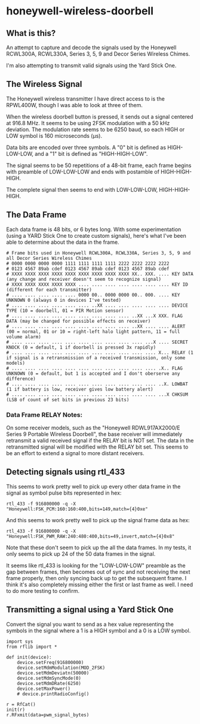 # honeywell-wireless-doorbell

## What is this?
An attempt to capture and decode the signals used by the
Honeywell RCWL300A, RCWL330A, Series 3, 5, 9 and Decor Series Wireless Chimes.

I'm also attempting to transmit valid signals using the Yard Stick One.

## The Wireless Signal
The Honeywell wireless transmitter I have direct access to is the 
RPWL400W, though I was able to look at three of them.

When the wireless doorbell button is pressed, it sends out a 
signal centered at 916.8 MHz. It seems to be using 2FSK 
modulation with a 50 kHz deviation. The modulation rate seems 
to be 6250 baud, so each HIGH or LOW symbol is 160 microseconds 
(μs).

Data bits are encoded over three symbols.  A "0" bit is defined 
as HIGH-LOW-LOW, and a "1" bit is defined as "HIGH-HIGH-LOW".

The signal seems to be 50 repetitions of a 48-bit frame, each 
frame begins with preamble of LOW-LOW-LOW and ends with postamble
of HIGH-HIGH-HIGH.  

The complete signal then seems to end with LOW-LOW-LOW, HIGH-HIGH-HIGH.

## The Data Frame

Each data frame is 48 bits, or 6 bytes long. With some 
experimentation (using a YARD Stick One to create custom 
signals), here's what I've been able to determine about the 
data in the frame.

	# Frame bits used in Honeywell RCWL300A, RCWL330A, Series 3, 5, 9 and all Decor Series Wireless Chimes
	# 0000 0000 0000 0000 1111 1111 1111 1111 2222 2222 2222 2222
	# 0123 4567 89ab cdef 0123 4567 89ab cdef 0123 4567 89ab cdef
	# XXXX XXXX XXXX XXXX XXXX XXXX XXXX XXXX XXXX XX.. XXX. .... KEY DATA (any change and receiver doesn't seem to recognize signal)
	# XXXX XXXX XXXX XXXX XXXX .... .... .... .... .... .... .... KEY ID (different for each transmitter)
	# .... .... .... .... .... 0000 00.. 0000 0000 00.. 000. .... KEY UNKNOWN 0 (always 0 in devices I've tested)
	# .... .... .... .... .... .... ..XX .... .... .... .... .... DEVICE TYPE (10 = doorbell, 01 = PIR Motion sensor)
	# .... .... .... .... .... .... .... .... .... ..XX ...X XXX. FLAG DATA (may be changed for possible effects on receiver)
	# .... .... .... .... .... .... .... .... .... ..XX .... .... ALERT (00 = normal, 01 or 10 = right-left halo light pattern, 11 = full volume alarm)
	# .... .... .... .... .... .... .... .... .... .... ...X .... SECRET KNOCK (0 = default, 1 if doorbell is pressed 3x rapidly)
	# .... .... .... .... .... .... .... .... .... .... .... X... RELAY (1 if signal is a retransmission of a received transmission, only some models)
	# .... .... .... .... .... .... .... .... .... .... .... .X.. FLAG UNKNOWN (0 = default, but 1 is accepted and I don't oberserve any difference)
	# .... .... .... .... .... .... .... .... .... .... .... ..X. LOWBAT (1 if battery is low, receiver gives low battery alert)
	# .... .... .... .... .... .... .... .... .... .... .... ...X CHKSUM (LSB of count of set bits in previous 23 bits)

### Data Frame RELAY Notes:

On some receiver models, such as the "Honeywell RDWL917AX2000/E 
Series 9 Portable Wireless Doorbell", the base receiver will immediately retransmit a valid
received signal if the RELAY bit is NOT set.  The data in the retransmitted signal will
be modified with the RELAY bit set.  This seems to be an effort to extend a signal to more
distant receivers.

## Detecting signals using rtl_433

This seems to work pretty well to pick up every other data frame in the signal as 
symbol pulse bits represented in hex:

	rtl_433 -f 916800000 -q -X "Honeywell:FSK_PCM:160:160:400,bits=149,match={4}0xe"

And this seems to work pretty well to pick up the signal frame data as hex:

	rtl_433 -f 916800000 -q -X "Honeywell:FSK_PWM_RAW:240:480:400,bits=49,invert,match={4}0x8"

Note that these don't seem to pick up the all the data frames.  In my tests, it only seems to
pick up 24 of the 50 data frames in the signal.

It seems like rtl_433 is looking for the "LOW-LOW-LOW" preamble as the gap between frames, then 
becomes out of sync and not receiving the next frame properly, then only syncing back up to get the
subsequent frame.  I think it's also completely missing either the first or last frame as well.
I need to do more testing to confirm.

## Transmitting a signal using a Yard Stick One

Convert the signal you want to send as a hex value representing the symbols in the signal where
a 1 is a HIGH symbol and a 0 is a LOW symbol.

	import sys
	from rflib import *
	
	def init(device):
		device.setFreq(916800000)
		device.setMdmModulation(MOD_2FSK)
		device.setMdmDeviatn(50000)
		device.setMdmSyncMode(0)
		device.setMdmDRate(6250)
		device.setMaxPower()
		# device.printRadioConfig()
	
	r = RfCat()
	init(r)
	r.RFxmit(data=pwm_signal_bytes)
